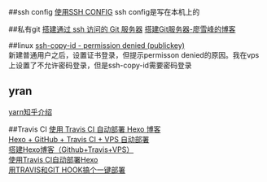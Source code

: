 ##ssh config
[使用SSH CONFIG](https://www.lainme.com/doku.php/blog/2011/02/%E4%BD%BF%E7%94%A8ssh_config)
ssh config是写在本机上的

##私有git
[搭建通过 ssh 访问的 Git 服务器](http://wlog.cn/soft/git-ssh-server-for-debian.html)
[搭建Git服务器-廖雪峰的博客](https://www.liaoxuefeng.com/wiki/0013739516305929606dd18361248578c67b8067c8c017b000/00137583770360579bc4b458f044ce7afed3df579123eca000)

##linux
[ssh-copy-id - permission denied (publickey)](https://serverfault.com/a/684362)  
新建普通用户之后，设置证书登录，但提示permisson denied的原因。我在vps上设置了不允许密码登录，但是ssh-copy-id需要密码登录

## yran
[yarn知乎介绍](https://www.zhihu.com/search?type=content&q=yarn)

##Travis CI
[使用 Travis CI 自动部署 Hexo 博客](https://blessing.studio/deploy-hexo-blog-automatically-with-travis-ci/)  
[Hexo + GitHub + Travis CI + VPS 自动部署](https://changkun.us/archives/2017/06/232/)  
[搭建Hexo博客（Github+Travis+VPS）](http://robinchan.cn/2016/05/10/hexoVPS/)  
[使用Travis CI自动部署Hexo](https://xuanwo.org/2015/02/07/travis-ci-hexo-autodeploy/)  
[用TRAVIS和GIT HOOK搞个一键部署](http://hao.jser.com/archive/10943/)  
